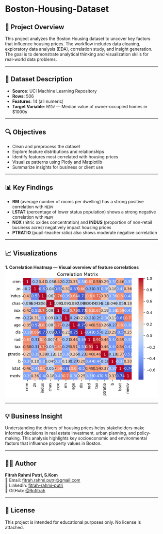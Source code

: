# Boston-Housing-Dataset

## 📌 Project Overview
This project analyzes the Boston Housing dataset to uncover key factors that influence housing prices. The workflow includes data cleaning, exploratory data analysis (EDA), correlation study, and insight generation. The goal is to demonstrate analytical thinking and visualization skills for real-world data problems.

---

## 📂 Dataset Description
- **Source**: UCI Machine Learning Repository
- **Rows**: 506
- **Features**: 14 (all numeric)
- **Target Variable**: `MEDV` — Median value of owner-occupied homes in $1000s

---

## 🔍 Objectives
- Clean and preprocess the dataset
- Explore feature distributions and relationships
- Identify features most correlated with housing prices
- Visualize patterns using Plotly and Matplotlib
- Summarize insights for business or client use

---

## 📊 Key Findings
- **RM** (average number of rooms per dwelling) has a strong positive correlation with `MEDV`
- **LSTAT** (percentage of lower status population) shows a strong negative correlation with `MEDV`
- **NOX** (nitric oxides concentration) and **INDUS** (proportion of non-retail business acres) negatively impact housing prices
- **PTRATIO** (pupil-teacher ratio) also shows moderate negative correlation

---
## 📈 Visualizations

**1. Correlation Heatmap — Visual overview of feature correlations**
![Dashboard Pie](https://github.com/Rpfitrah/Boston-Housing-Dataset/blob/main/Image/Correlation%20Heatmap.png)

---

## 💡 Business Insight
Understanding the drivers of housing prices helps stakeholders make informed decisions in real estate investment, urban planning, and policy-making. This analysis highlights key socioeconomic and environmental factors that influence property values in Boston.

---

## 👩‍💻 Author

**Fitrah Rahmi Putri, S.Kom**  
📧 Email: fitrah.rahmi.putri@gmail.com  
🔗 LinkedIn: [fitrah-rahmi-putri](https://www.linkedin.com/in/fitrah-rahmi-putri-99711a157/)  
🔗 GitHub: [@Rpfitrah](https://github.com/Rpfitrah)

---

## 📝 License

This project is intended for educational purposes only. No license is attached.
